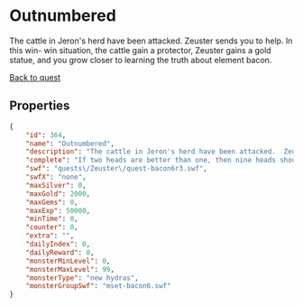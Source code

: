 # Outnumbered

The cattle in Jeron's herd have been attacked.  Zeuster sends you to help. In this win- win situation, the cattle gain a protector, Zeuster gains a gold statue, and you grow closer to learning the truth about element bacon.

[Back to quest](../quests.md)

## Properties

```json
{
    "id": 364,
    "name": "Outnumbered",
    "description": "The cattle in Jeron's herd have been attacked.  Zeuster sends you to help. In this win- win situation, the cattle gain a protector, Zeuster gains a gold statue, and you grow closer to learning the truth about element bacon.",
    "complete": "If two heads are better than one, then nine heads should be unstoppably brilliant.  I think someone needs to rethink their math.",
    "swf": "quests\/Zeuster\/quest-bacon6r3.swf",
    "swfX": "none",
    "maxSilver": 0,
    "maxGold": 2000,
    "maxGems": 0,
    "maxExp": 50000,
    "minTime": 0,
    "counter": 0,
    "extra": "",
    "dailyIndex": 0,
    "dailyReward": 0,
    "monsterMinLevel": 0,
    "monsterMaxLevel": 99,
    "monsterType": "new hydras",
    "monsterGroupSwf": "mset-bacon6.swf"
}
```


